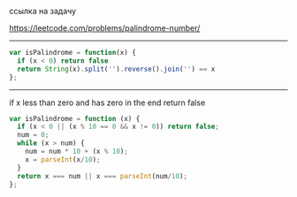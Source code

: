 ссылка на задачу 

https://leetcode.com/problems/palindrome-number/


---

```js
var isPalindrome = function(x) {
  if (x < 0) return false
  return String(x).split('').reverse().join('') == x
};

```
---

if x less than zero and has zero in the end return false
```js
var isPalindrome = function (x) {
  if (x < 0 || (x % 10 == 0 && x != 0)) return false;
  num = 0;
  while (x > num) {
    num = num * 10 + (x % 10);
    x = parseInt(x/10);
  }
  return x === num || x === parseInt(num/10);
};
```

